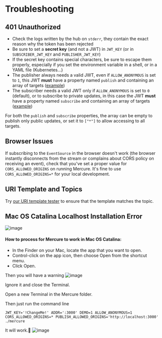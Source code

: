 # Troubleshooting

## 401 Unauthorized

* Check the logs written by the hub on `stderr`, they contain the exact reason why the token has been rejected
* Be sure to set a **secret key** (and not a JWT) in `JWT_KEY` (or in `SUBSCRIBER_JWT_KEY` and `PUBLISHER_JWT_KEY`)
* If the secret key contains special characters, be sure to escape them properly, especially if you set the environment variable in a shell, or in a YAML file (Kubernetes...)
* The publisher always needs a valid JWT, even if `ALLOW_ANONYMOUS` is set to `1`, this JWT **must** have a property named `publish` and containing an array of targets ([example](https://jwt.io/#debugger-io?token=eyJhbGciOiJIUzI1NiIsInR5cCI6IkpXVCJ9.eyJtZXJjdXJlIjp7InB1Ymxpc2giOltdfX0.473isprbLWLjXmAaVZj6FIVkCdjn37SQpGjzWws-xa0))
* The subscriber needs a valid JWT only if `ALLOW_ANONYMOUS` is set to `0` (default), or to subscribe to private updates, in this case the JWT **must** have a property named `subscribe` and containing an array of targets ([example](https://jwt.io/#debugger-io?token=eyJhbGciOiJIUzI1NiIsInR5cCI6IkpXVCJ9.eyJtZXJjdXJlIjp7InN1YnNjcmliZSI6W119fQ.s-6MlTvJ6vpsZ7ftmz3dvWpZznRxnxI0KlrZOHVo8Qc))

For both the `publish` and `subscribe` properties, the array can be empty to publish only public updates, or set it to `["*"]` to allow accessing to all targets.

## Browser Issues

If subscribing to the `EventSource` in the browser doesn't work (the browser instantly disconnects from the stream or complains about CORS policy on receiving an event), check that you've set a proper value for `CORS_ALLOWED_ORIGINS` on running Mercure. It's fine to use `CORS_ALLOWED_ORIGINS=*` for your local development.

## URI Template and Topics

Try [our URI template tester](https://uri-template-tester.mercure.rocks/) to ensure that the template matches the topic.

## Mac OS Catalina Localhost Installation Error

![image](https://user-images.githubusercontent.com/20707343/66904710-dd02e280-f004-11e9-84cf-11721cf7894b.png)

#### How to process for Mercure to work in Mac OS Catalina:

- In the Finder on your Mac, locate the app that you want to open.
- Control-click on the app icon, then choose Open from the shortcut menu.
- Click Open.

Then you will have a warning 
![image](https://user-images.githubusercontent.com/20707343/66986766-ca011880-f0bf-11e9-983b-df6bff19791a.png)

Ignore it and close the Terminal.

Open a new Terminal in the Mercure folder.

Then just run the command line
```
JWT_KEY='!ChangeMe!' ADDR=':3000' DEMO=1 ALLOW_ANONYMOUS=1 CORS_ALLOWED_ORIGINS=* PUBLISH_ALLOWED_ORIGINS='http://localhost:3000' ./mercure
```

It will work.🎊
![image](https://user-images.githubusercontent.com/20707343/66986877-f9178a00-f0bf-11e9-8101-b2a4cd09eb31.png)
